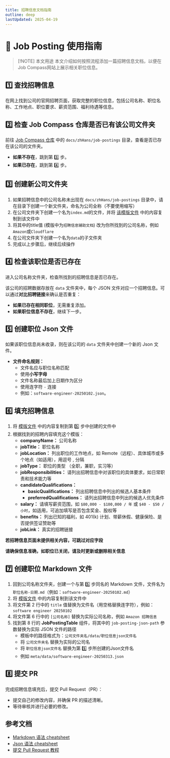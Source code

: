 ```yaml
---
title: 招聘信息文档指南
outline: deep
lastUpdated: 2025-04-19
---
```


# 📖 Job Posting 使用指南

> [!NOTE] 本文用途
> 本文介绍如何按照流程添加一篇招聘信息文档，以便在Job Compass网站上展示相关职位信息。

## 1️⃣ 查找招聘信息

在网上找到公司的官网招聘页面，获取完整的职位信息，包括公司名称、职位名称、工作地点、职位要求、薪资范围、福利待遇等信息。

## 2️⃣ 检查 Job Compass 仓库是否已有该公司文件夹

前往 [Job Compass 仓库](https://github.com/atomeocean/job-compass) 中的 `docs/zhHans/job-postings` 目录，查看是否已存在该公司的文件夹。

- **如果不存在**，跳到第 3️⃣ 步。
- **如果已存在**，跳到第 4️⃣ 步。

## 3️⃣ 创建新公司文件夹

1. 如果招聘信息中的公司名称未出现在 `docs/zhHans/job-postings` 目录中，请在目录下创建一个新文件夹，命名为公司全称（不要使用缩写）
2. 在公司文件夹下创建一个名为`index.md`的文件，并将 [该模版文件](https://github.com/atomeocean/job-compass/blob/main/docs/zhHans/job-postings/job-postings-utils/index.md?plain=1) 中的内容复制到该文件中
3. 将其中的title值 (模版中为`招聘信息辅助文档`) 改为你所找到的公司名称，例如`Amazon`或`Cloudflare`
4. 在公司文件夹下创建一个名为`data`的子文件夹
5. 完成以上步骤后，继续后续操作

## 4️⃣ 检查该职位是否已存在

进入公司名称文件夹，检查所找到的招聘信息是否已存在。

该公司的招聘数据存放在 `data` 文件夹中，每个 JSON 文件对应一个招聘信息。可以通过**对比招聘链接**来确认是否重复：

- **如果已存在相同职位**，无需重复添加。
- **如果职位信息不存在**，继续下一步。

## 5️⃣ 创建职位 Json 文件

如果该职位信息尚未收录，则在该公司的 `data` 文件夹中创建一个新的 Json 文件。

- **文件命名规则：**
    - 文件名应与职位名称匹配
    - 使用**小写字母**
    - 文件名称最后加上日期作为区分
    - 使用连字符 `-` 连接
    - 例如：`software-engineer-20250102.json`。

## 6️⃣ 填充招聘信息

1. 将 [模版文件](https://github.com/atomeocean/job-compass/blob/main/docs/zhHans/job-postings/job-postings-utils/job-posting-template.json) 中的内容复制到第 5️⃣ 步中创建的文件中
2. 根据找到的招聘内容填充这个模版：
    - **companyName：** 公司名称
    - **jobTitle：** 职位名称
    - **jobLocation：** 列出职位的工作地点，如 Remote（远程）、具体城市或多个地点（如适用），用逗号 , 分隔
    - **jobType：** 职位的类型 （全职，兼职，实习等）
    - **jobResponsibilities：** 请列出招聘信息中对该职位的具体要求，如日常职责和技术能力等
    - **candidateQualifications：**
        - **basicQualifications：** 列出招聘信息中列出的候选人基本条件
        - **preferredQualifications：** 请列出招聘信息中列出的候选人优先条件
    - **salary：** 请填写薪资范围，如 `$80,000 - $100,000 / 年` 或 `$40 - $50 / 小时`，如适用，可追加填写是否包含奖金、股权等
    - **benefits：** 列出已知的福利，如 401(k) 计划、带薪休假、健康保险、是否提供签证赞助等
    - **jobLink：** 真实的招聘链接

**若招聘信息页面未提供相关内容，可跳过对应字段**

**请确保信息准确，如职位已关闭，请及时更新或删除相关信息**

## 7️⃣ 创建职位 Markdown 文件

1. 回到公司名称文件夹，创建一个与第 5️⃣ 步同名的 Markdown 文件，文件名为 `职位名称-日期.md`（例如：`software-engineer-20250102.md`）
2. 将 [模版文件](https://github.com/atomeocean/job-compass/blob/main/docs/zhHans/job-postings/job-postings-utils/job-posting-template.md?plain=1) 中的内容复制到该文件中
3. 将文件第 2 行中的 `title` 值替换为文件名（用空格替换连字符），例如：`software engineer 20250102`
4. 将文件第 6 行中的 `[公司名称]` 替换为实际公司名称，例如 `Amazon 招聘信息`
5. 找到第 8 行的 **JobPostingTable** 组件，将其中的 `job-posting-json-path` 参数替换为实际 JSON 文件的路径
    - 模板中的路径格式为：`公司文件夹名/data/职位信息json文件名`
    - 将 `公司文件夹名` 替换为实际的公司名
    - 将 `职位信息json文件名` 替换为第 5️⃣ 步所创建的Json文件名
    - 例如 `meta/data/software-engineer-20250313.json`

## 8️⃣ 提交 PR

完成招聘信息填充后，提交 Pull Request（PR）：

- 提交自己的修改内容，并确保 PR 的描述清晰。
- 等待审核并进行必要的修改。

## 参考文档

- [Markdown 语法 cheatsheet](https://jobcompass.atomeocean.com/guide/markdown-cheatsheet.html)
- [Json 语法 cheatsheet](https://jobcompass.atomeocean.com/guide/json-cheatsheet.html)
- [提交 Pull Request 教程](https://www.youtube.com/watch?v=Jp7aMDVXvwM)